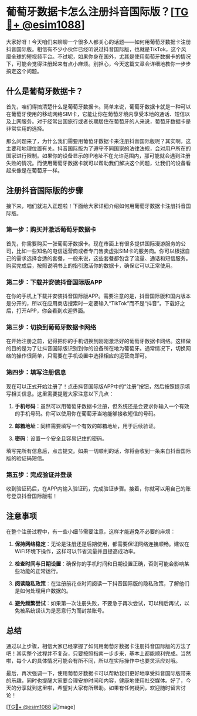 # 葡萄牙数据卡怎么注册抖音国际版？[[TG💪+ @esim1088](https://t.me/s/esim1088)]

大家好呀！今天咱们来聊聊一个很多人都关心的话题——如何用葡萄牙数据卡注册抖音国际版。相信有不少小伙伴已经听说过抖音国际版，也就是TikTok，这个风靡全球的短视频平台。不过呢，如果你身在国外，尤其是使用葡萄牙数据卡的情况下，可能会觉得注册起来有点小麻烦。别担心，今天这篇文章会详细地教你一步步搞定这个问题。

## 什么是葡萄牙数据卡？

首先，咱们得搞清楚什么是葡萄牙数据卡。简单来说，葡萄牙数据卡就是一种可以在葡萄牙使用的移动网络SIM卡，它能让你在葡萄牙境内享受本地的通话、短信以及上网服务。对于经常出国旅行或者长期居住在葡萄牙的人来说，葡萄牙数据卡是非常实用的选择。

那么问题来了，为什么我们需要用葡萄牙数据卡来注册抖音国际版呢？其实啊，这主要和地理位置有关。抖音国际版为了遵守不同国家的法律法规，会对用户所在的国家进行限制。如果你的设备显示的IP地址不在允许范围内，那可能就会遇到注册失败的情况。而使用葡萄牙数据卡就可以帮助我们解决这个问题，让我们的设备看起来像是在葡萄牙一样。

## 注册抖音国际版的步骤

接下来，咱们就进入正题啦！下面给大家详细介绍如何用葡萄牙数据卡注册抖音国际版。

### 第一步：购买并激活葡萄牙数据卡

首先，你需要购买一张葡萄牙数据卡。现在市面上有很多提供国际漫游服务的公司，比如一些知名的电信运营商或者专门售卖虚拟SIM卡的服务商。你可以根据自己的需求选择合适的套餐，一般来说，这些套餐都包含了流量、通话和短信服务。购买完成后，按照说明书上的指引激活你的数据卡，确保它可以正常使用。

### 第二步：下载并安装抖音国际版APP

在你的手机上下载并安装抖音国际版APP。需要注意的是，抖音国际版和国内版本是分开的，所以在应用商店搜索时一定要输入“TikTok”而不是“抖音”。下载好之后，打开APP，你会看到欢迎界面。

### 第三步：切换到葡萄牙数据卡网络

在开始注册之前，记得把你的手机切换到刚刚激活好的葡萄牙数据卡网络。这样做的目的是为了让抖音国际版识别到你的设备所在地为葡萄牙。通常情况下，切换网络的操作很简单，只需要在手机设置中选择相应的运营商即可。

### 第四步：填写注册信息

现在可以正式开始注册了！点击抖音国际版APP中的“注册”按钮，然后按照提示填写相关信息。这里需要提醒大家注意以下几点：

1. **手机号码**：虽然可以用葡萄牙数据卡注册，但系统还是会要求你输入一个有效的手机号码。你可以使用你在葡萄牙当地能够接收短信的号码。
   
2. **邮箱地址**：同样需要填写一个有效的邮箱地址，用于后续验证。

3. **密码**：设置一个安全且容易记住的密码。

填写完所有信息后，点击提交。如果一切顺利的话，你将会收到一条来自抖音国际版的验证码短信。

### 第五步：完成验证并登录

收到验证码后，在APP内输入验证码，完成验证步骤。接着，你就可以用自己的账号登录抖音国际版啦！

## 注意事项

在整个注册过程中，有一些小细节需要注意，这样才能避免不必要的麻烦：

1. **保持网络稳定**：无论是注册还是后期使用，都需要保证网络连接顺畅。建议在WiFi环境下操作，这样可以节省流量并且提高成功率。

2. **检查时间与日期设置**：确保你的手机时间和日期设置正确，否则可能会影响某些功能的正常运行。

3. **阅读隐私政策**：在注册前花点时间阅读一下抖音国际版的隐私政策，了解他们是如何处理用户数据的。

4. **避免频繁尝试**：如果第一次注册失败，不要急于再次尝试，可以稍后再试，以免被系统误认为是恶意行为而封禁账号。

## 总结

通过以上步骤，相信大家已经掌握了如何用葡萄牙数据卡注册抖音国际版的方法了吧！其实整个过程并不复杂，只要按照指南一步步来，基本上都能顺利完成。当然啦，每个人的具体情况可能会有所不同，所以在实际操作中也要灵活应对哦。

最后，再次强调一下，使用葡萄牙数据卡可以帮助我们更好地享受抖音国际版带来的乐趣，同时也提醒大家要合理安排时间和内容，健康地使用社交媒体。好了，今天的分享就到这里啦，希望对大家有所帮助。如果有任何疑问，欢迎随时留言讨论！

[[TG💪+ @esim1088](https://t.me/s/esim1088) ![Image](https://i.postimg.cc/4NQfJmqS/Snipaste-2025-05-13-00-14-12.png)]